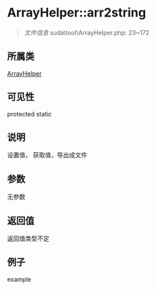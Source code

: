 # ArrayHelper::arr2string

> *文件信息* suda\tool\ArrayHelper.php: 23~172
## 所属类 

[ArrayHelper](../ArrayHelper.md)

## 可见性

  protected  static
## 说明


设置值， 获取值，导出成文件

## 参数

无参数

## 返回值
返回值类型不定

## 例子

example